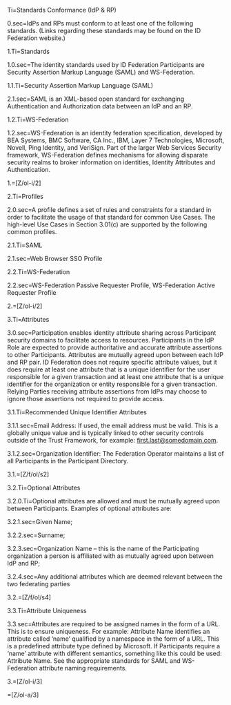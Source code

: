 
Ti=Standards Conformance (IdP & RP)

0.sec=IdPs and RPs must conform to at least one of the following standards. (Links regarding these standards may be found on the ID Federation website.)

1.Ti=Standards

1.0.sec=The identity standards used by ID Federation Participants are Security Assertion Markup Language (SAML) and WS-Federation.

1.1.Ti=Security Assertion Markup Language (SAML)

2.1.sec=SAML is an XML-based open standard for exchanging Authentication and Authorization data between an IdP and an RP.

1.2.Ti=WS-Federation

1.2.sec=WS-Federation is an identity federation specification, developed by BEA Systems, BMC Software, CA Inc., IBM, Layer 7 Technologies, Microsoft, Novell, Ping Identity, and VeriSign. Part of the larger Web Services Security framework, WS-Federation defines mechanisms for allowing disparate security realms to broker information on identities, Identity Attributes and Authentication.

1.=[Z/ol-i/2]

2.Ti=Profiles

2.0.sec=A profile defines a set of rules and constraints for a standard in order to facilitate the usage of that standard for common Use Cases. The high-level Use Cases in Section 3.01(c) are supported by the following common profiles.

2.1.Ti=SAML

2.1.sec=Web Browser SSO Profile

2.2.Ti=WS-Federation

2.2.sec=WS-Federation Passive Requester Profile, WS-Federation Active Requester Profile

2.=[Z/ol-i/2]

3.Ti=Attributes

3.0.sec=Participation enables identity attribute sharing across Participant security domains to facilitate access to resources. Participants in the IdP Role are expected to provide authoritative and accurate attribute assertions to other Participants. Attributes are mutually agreed upon between each IdP and RP pair. ID Federation does not require specific attribute values, but it does require at least one attribute that is a unique identifier for the user responsible for a given transaction and at least one attribute that is a unique identifier for the organization or entity responsible for a given transaction. Relying Parties receiving attribute assertions from IdPs may choose to ignore those assertions not required to provide access.

3.1.Ti=Recommended Unique Identifier Attributes

3.1.1.sec=Email Address: If used, the email address must be valid. This is a globally unique value and is typically linked to other security controls outside of the Trust Framework, for example: first.last@somedomain.com.

3.1.2.sec=Organization Identifier: The Federation Operator maintains a list of all Participants in the Participant Directory.

3.1.=[Z/f/ol/s2]

3.2.Ti=Optional Attributes

3.2.0.Ti=Optional attributes are allowed and must be mutually agreed upon between Participants. Examples of optional attributes are:

3.2.1.sec=Given Name;

3.2.2.sec=Surname;

3.2.3.sec=Organization Name – this is the name of the Participating organization a person is affiliated with as mutually agreed upon between IdP and RP;

3.2.4.sec=Any additional attributes which are deemed relevant between the two federating parties

3.2.=[Z/f/ol/s4]

3.3.Ti=Attribute Uniqueness

3.3.sec=Attributes are required to be assigned names in the form of a URL. This is to ensure uniqueness. For example: Attribute Name identifies an attribute called ‘name’ qualified by a namespace in the form of a URL. This is a predefined attribute type defined by Microsoft. If Participants require a ‘name’ attribute with different semantics, something like this could be used: Attribute Name. See the appropriate standards for SAML and WS-Federation attribute naming requirements.

3.=[Z/ol-i/3]

=[Z/ol-a/3]

